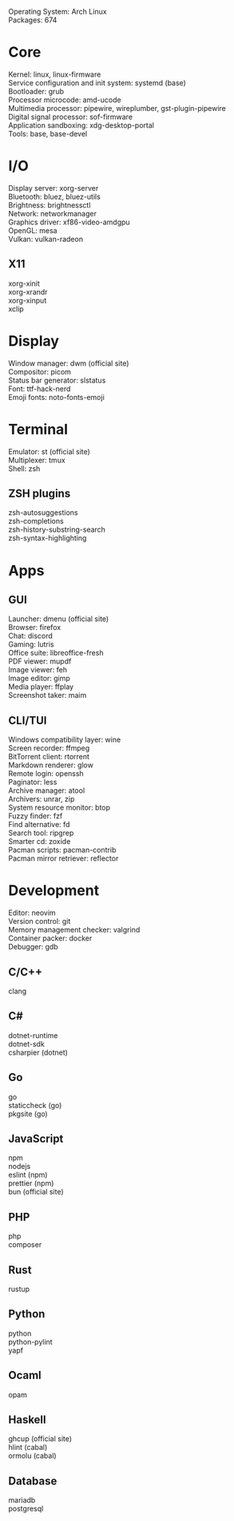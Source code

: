 Operating System: Arch Linux\
Packages: 674
# Core
Kernel: linux, linux-firmware\
Service configuration and init system: systemd (base)\
Bootloader: grub\
Processor microcode: amd-ucode\
Multimedia processor: pipewire, wireplumber, gst-plugin-pipewire\
Digital signal processor: sof-firmware\
Application sandboxing: xdg-desktop-portal\
Tools: base, base-devel
# I/O
Display server: xorg-server\
Bluetooth: bluez, bluez-utils\
Brightness: brightnessctl\
Network: networkmanager\
Graphics driver: xf86-video-amdgpu\
OpenGL: mesa\
Vulkan: vulkan-radeon
## X11
xorg-xinit\
xorg-xrandr\
xorg-xinput\
xclip
# Display
Window manager: dwm (official site)\
Compositor: picom\
Status bar generator: slstatus\
Font: ttf-hack-nerd\
Emoji fonts: noto-fonts-emoji
# Terminal
Emulator: st (official site)\
Multiplexer: tmux\
Shell: zsh
## ZSH plugins
zsh-autosuggestions\
zsh-completions\
zsh-history-substring-search\
zsh-syntax-highlighting
# Apps
## GUI
Launcher: dmenu (official site)\
Browser: firefox\
Chat: discord\
Gaming: lutris\
Office suite: libreoffice-fresh\
PDF viewer: mupdf\
Image viewer: feh\
Image editor: gimp\
Media player: ffplay\
Screenshot taker: maim
## CLI/TUI
Windows compatibility layer: wine\
Screen recorder: ffmpeg\
BitTorrent client: rtorrent\
Markdown renderer: glow\
Remote login: openssh\
Paginator: less\
Archive manager: atool\
Archivers: unrar, zip\
System resource monitor: btop\
Fuzzy finder: fzf\
Find alternative: fd\
Search tool: ripgrep\
Smarter cd: zoxide\
Pacman scripts: pacman-contrib\
Pacman mirror retriever: reflector
# Development
Editor: neovim\
Version control: git\
Memory management checker: valgrind\
Container packer: docker\
Debugger: gdb
## C/C++
clang
## C#
dotnet-runtime\
dotnet-sdk\
csharpier (dotnet)
## Go
go\
staticcheck (go)\
pkgsite (go)
## JavaScript
npm\
nodejs\
eslint (npm)\
prettier (npm)\
bun (official site)
## PHP
php\
composer
## Rust
rustup
## Python
python\
python-pylint\
yapf
## Ocaml
opam
## Haskell
ghcup (official site)\
hlint (cabal)\
ormolu (cabal)
## Database
mariadb\
postgresql
